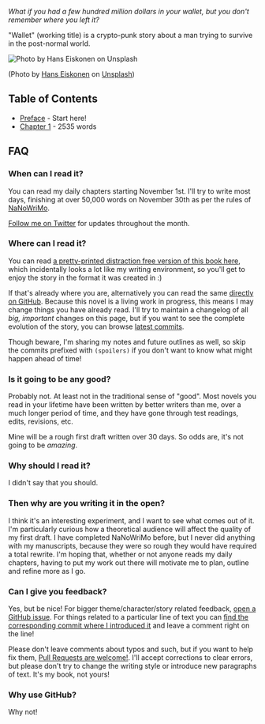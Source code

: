 _What if you had a few hundred million dollars in your wallet, but you don't remember where you left it?_

"Wallet" (working title) is a crypto-punk story about a man trying to survive in the post-normal world.

![Photo by Hans Eiskonen on Unsplash](assets/images/banner.jpg)

(Photo by [Hans Eiskonen](https://unsplash.com/@eiskonen) on [Unsplash](https://unsplash.com))

## Table of Contents

- [Preface](chapters/00-preface.md) - Start here!
- [Chapter 1](chapters/01.md) - 2535 words

## FAQ

### When can I read it?

You can read my daily chapters starting November 1st. I'll try to write most days, finishing at over 50,000 words on November 30th as per the rules of [NaNoWriMo](http://nanowrimo.org).

[Follow me on Twitter](https://twitter.com/jevakallio) for updates throughout the month.

### Where can I read it?

You can read [a pretty-printed distraction free version of this book here](https://jevakallio.github.io/NaNoWriMo), which incidentally looks a lot like my writing environment, so you'll get to enjoy the story in the format it was created in :)

If that's already where you are, alternatively you can read the same [directly on GitHub](https://github.com/jevakallio/NaNoWriMo). Because this novel is a living work in progress, this means I may change things you have already read. I'll try to maintain a changelog of all _big, important_ changes on this page, but if you want to see the complete evolution of the story, you can browse [latest commits](https://github.com/jevakallio/NaNoWriMo/commits/master).

Though beware, I'm sharing my notes and future outlines as well, so skip the commits prefixed with `(spoilers)` if you don't want to know what might happen ahead of time!

### Is it going to be any good?

Probably not. At least not in the traditional sense of "good". Most novels you read in your lifetime have been written by better writers than me, over a much longer period of time, and they have gone through test readings, edits, revisions, etc.

Mine will be a rough first draft written over 30 days. So odds are, it's not going to be _amazing_.

### Why should I read it?

I didn't say that you should.

### Then why are you writing it in the open?

I think it's an interesting experiment, and I want to see what comes out of it. I'm particularly curious how a theoretical audience will affect the quality of my first draft. I have completed NaNoWriMo before, but I never did anything with my manuscripts, because they were so rough they would have required a total rewrite. I'm hoping that, whether or not anyone reads my daily chapters, having to put my work out there will motivate me to plan, outline and refine more as I go.

### Can I give you feedback?

Yes, but be nice! For bigger theme/character/story related feedback, [open a GitHub issue](https://github.com/jevakallio/NaNoWriMo/issue?). For things related to a particular line of text you can [find the corresponding commit where I introduced it](https://github.com/jevakallio/NaNoWriMo/commits/master) and leave a comment right on the line!

Please don't leave comments about typos and such, but if you want to help fix them, [Pull Requests are welcome!](https://github.com/jevakallio/NaNoWriMo/pulls). I'll accept corrections to clear errors, but please don't try to change the writing style or introduce new paragraphs of text. It's my book, not yours!

### Why use GitHub?

Why not!
